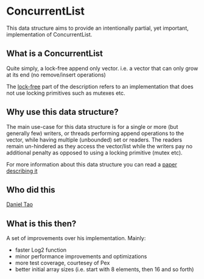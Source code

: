 ConcurrentList<T>
====================

This data structure aims to provide an intentionally partial, yet important, implementation of ConcurrentList<T>.

What is a ConcurrentList<T>
---------------------------

Quite simply, a lock-free append only vector. i.e. a vector that can only grow at its end (no remove/insert operations)

The [lock-free](http://en.wikipedia.org/wiki/Non-blocking_algorithm) part of the description refers to an implementation that does not use locking primitives such as mutexes etc.

Why use this data structure?
----------------------------

The main use-case for this data structure is for a single or more (but generally few) writers, or threads performing append operations to the vector, while having multiple (unbounded) set or readers. The readers remain un-hindered as they access the vector/list while the writers pay no additional penalty as opposed to using a locking primitive (mutex etc).

For more information about this data structure you can read a [paper describing it](http://www2.research.att.com/~bs/lock-free-vector.pdf)


Who did this
------------
[Daniel Tao](https://philosopherdeveloper.wordpress.com/2011/02/23/how-to-build-a-thread-safe-lock-free-resizable-array/)

What is this then?
------------------
A set of improvements over his implementation.
Mainly: 

* faster Log2 function
* minor performance improvements and optimizations
* more test coverage, courtesey of Pex
* better initial array sizes (i.e. start with 8 elements, then 16 and so forth)
